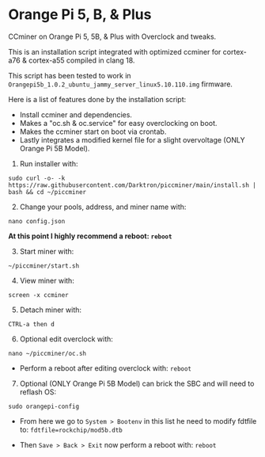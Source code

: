 # Orange Pi 5, B, & Plus
CCminer on Orange Pi 5, 5B, & Plus with Overclock and tweaks.

This is an installation script integrated with optimized ccminer for cortex-a76 & cortex-a55 compiled in clang 18.

This script has been tested to work in `Orangepi5b_1.0.2_ubuntu_jammy_server_linux5.10.110.img` firmware.

Here is a list of features done by the installation script:
- Install ccminer and dependencies.
- Makes a "oc.sh & oc.service" for easy overclocking on boot.
- Makes the ccminer start on boot via crontab.
- Lastly integrates a modified kernel file for a slight overvoltage (ONLY Orange Pi 5B Model).

1. Run installer with:
```
sudo curl -o- -k https://raw.githubusercontent.com/Darktron/piccminer/main/install.sh | bash && cd ~/piccminer
```

2. Change your pools, address, and miner name with:
```
nano config.json
```

**At this point I highly recommend a reboot: `reboot`**

3. Start miner with:
```
~/piccminer/start.sh
```

4. View miner with:
```
screen -x ccminer
```

5. Detach miner with:
```
CTRL-a then d
```

6. Optional edit overclock with:
```
nano ~/piccminer/oc.sh
```
- Perform a reboot after editing overclock with: `reboot`

7. Optional (ONLY Orange Pi 5B Model) can brick the SBC and will need to reflash OS:
```
sudo orangepi-config
```
- From here we go to `System > Bootenv` in this list he need to modify fdtfile to: `fdtfile=rockchip/mod5b.dtb`

- Then `Save > Back > Exit` now perform a reboot with: `reboot`
